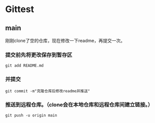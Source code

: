 # Gittest

## main 
刚刚clone了空的仓库，现在修改一下readme，再提交一次。

### 提交前先将更改保存到暂存区

``` 
git add README.md
```

### 并提交

```
git commit -m"克隆仓库后修改readme并推送"
```

### 推送到远程仓库。（clone会在本地仓库和远程仓库间建立链接。）

```
git push -u origin main
```
